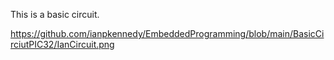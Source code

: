 This is a basic circuit.

https://github.com/ianpkennedy/EmbeddedProgramming/blob/main/BasicCirciutPIC32/IanCircuit.png
